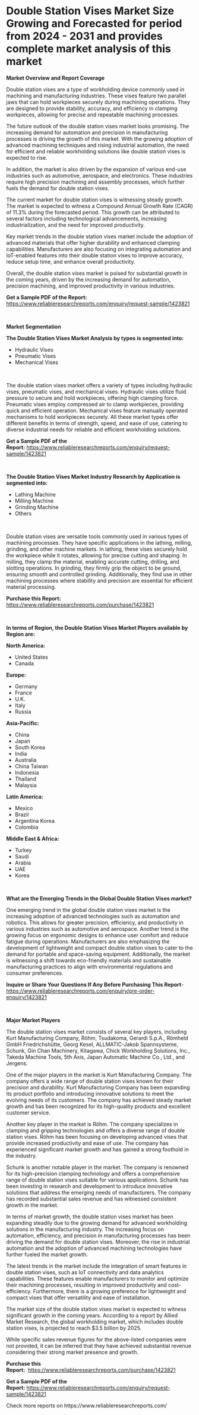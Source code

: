 <p><h1>Double Station Vises Market Size Growing and Forecasted for period from 2024 - 2031 and provides complete market analysis of this market</h1></p><p><strong>Market Overview and Report Coverage</strong></p>
<p><p>Double station vises are a type of workholding device commonly used in machining and manufacturing industries. These vises feature two parallel jaws that can hold workpieces securely during machining operations. They are designed to provide stability, accuracy, and efficiency in clamping workpieces, allowing for precise and repeatable machining processes.</p><p>The future outlook of the double station vises market looks promising. The increasing demand for automation and precision in manufacturing processes is driving the growth of this market. With the growing adoption of advanced machining techniques and rising industrial automation, the need for efficient and reliable workholding solutions like double station vises is expected to rise.</p><p>In addition, the market is also driven by the expansion of various end-use industries such as automotive, aerospace, and electronics. These industries require high precision machining and assembly processes, which further fuels the demand for double station vises.</p><p>The current market for double station vises is witnessing steady growth. The market is expected to witness a Compound Annual Growth Rate (CAGR) of 11.3% during the forecasted period. This growth can be attributed to several factors including technological advancements, increasing industrialization, and the need for improved productivity.</p><p>Key market trends in the double station vises market include the adoption of advanced materials that offer higher durability and enhanced clamping capabilities. Manufacturers are also focusing on integrating automation and IoT-enabled features into their double station vises to improve accuracy, reduce setup time, and enhance overall productivity.</p><p>Overall, the double station vises market is poised for substantial growth in the coming years, driven by the increasing demand for automation, precision machining, and improved productivity in various industries.</p></p>
<p><strong>Get a Sample PDF of the Report:</strong> <a href="https://www.reliableresearchreports.com/enquiry/request-sample/1423821">https://www.reliableresearchreports.com/enquiry/request-sample/1423821</a></p>
<p>&nbsp;</p>
<p><strong>Market Segmentation</strong></p>
<p><strong>The Double Station Vises Market Analysis by types is segmented into:</strong></p>
<p><ul><li>Hydraulic Vises</li><li>Pneumatic Vises</li><li>Mechanical Vises</li></ul></p>
<p>&nbsp;</p>
<p><p>The double station vises market offers a variety of types including hydraulic vises, pneumatic vises, and mechanical vises. Hydraulic vises utilize fluid pressure to secure and hold workpieces, offering high clamping force. Pneumatic vises employ compressed air to clamp workpieces, providing quick and efficient operation. Mechanical vises feature manually operated mechanisms to hold workpieces securely. All these market types offer different benefits in terms of strength, speed, and ease of use, catering to diverse industrial needs for reliable and efficient workholding solutions.</p></p>
<p><strong>Get a Sample PDF of the Report:</strong>&nbsp;<a href="https://www.reliableresearchreports.com/enquiry/request-sample/1423821">https://www.reliableresearchreports.com/enquiry/request-sample/1423821</a></p>
<p>&nbsp;</p>
<p><strong>The Double Station Vises Market Industry Research by Application is segmented into:</strong></p>
<p><ul><li>Lathing Machine</li><li>Milling Machine</li><li>Grinding Machine</li><li>Others</li></ul></p>
<p>&nbsp;</p>
<p><p>Double station vises are versatile tools commonly used in various types of machining processes. They have specific applications in the lathing, milling, grinding, and other machine markets. In lathing, these vises securely hold the workpiece while it rotates, allowing for precise cutting and shaping. In milling, they clamp the material, enabling accurate cutting, drilling, and slotting operations. In grinding, they firmly grip the object to be ground, ensuring smooth and controlled grinding. Additionally, they find use in other machining processes where stability and precision are essential for efficient material processing.</p></p>
<p><strong>Purchase this Report:</strong>&nbsp; <a href="https://www.reliableresearchreports.com/purchase/1423821">https://www.reliableresearchreports.com/purchase/1423821</a></p>
<p>&nbsp;</p>
<p><strong>In terms of Region, the Double Station Vises Market Players available by Region are:</strong></p>
<p>
    <p> <strong> North America: </strong>
        <ul>
            <li>United States</li>
            <li>Canada</li>
        </ul>
        </p> 
    <p> <strong> Europe: </strong>
        <ul>
            <li>Germany</li>
            <li>France</li>
            <li>U.K.</li>
            <li>Italy</li>
            <li>Russia</li>
        </ul>
        </p> 
    <p> <strong> Asia-Pacific: </strong>
        <ul>
            <li>China</li>
            <li>Japan</li>
            <li>South Korea</li>
            <li>India</li>
            <li>Australia</li>
            <li>China Taiwan</li>
            <li>Indonesia</li>
            <li>Thailand</li>
            <li>Malaysia</li>
        </ul>
        </p> 
    <p> <strong> Latin America: </strong>
        <ul>
            <li>Mexico</li>
            <li>Brazil</li>
            <li>Argentina Korea</li>
            <li>Colombia</li>
        </ul>
        </p> 
    <p> <strong> Middle East & Africa: </strong>
        <ul>
            <li>Turkey</li>
            <li>Saudi</li>
            <li>Arabia</li>
            <li>UAE</li>
            <li>Korea</li>
        </ul>
    </p>
    </p>
<p>&nbsp;</p>
<p><strong>What are the Emerging Trends in the Global Double Station Vises market?</strong></p>
<p><p>One emerging trend in the global double station vises market is the increasing adoption of advanced technologies such as automation and robotics. This allows for greater precision, efficiency, and productivity in various industries such as automotive and aerospace. Another trend is the growing focus on ergonomic designs to enhance user comfort and reduce fatigue during operations. Manufacturers are also emphasizing the development of lightweight and compact double station vises to cater to the demand for portable and space-saving equipment. Additionally, the market is witnessing a shift towards eco-friendly materials and sustainable manufacturing practices to align with environmental regulations and consumer preferences.</p></p>
<p><strong>Inquire or Share Your Questions If Any Before Purchasing This Report</strong>- <a href="https://www.reliableresearchreports.com/enquiry/pre-order-enquiry/1423821">https://www.reliableresearchreports.com/enquiry/pre-order-enquiry/1423821</a></p>
<p>&nbsp;</p>
<p><strong>Major Market Players</strong></p>
<p><p>The double station vises market consists of several key players, including Kurt Manufacturing Company, Röhm, Tsudakoma, Gerardi S.p.A., Römheld GmbH Friedrichshütte, Georg Kesel, ALLMATIC-Jakob Spannsysteme, Schunk, Gin Chan Machinery, Kitagawa, Chick Workholding Solutions, Inc., Takeda Machine Tools, 5th Axis, Japan Automatic Machine Co., Ltd., and Jergens.</p><p>One of the major players in the market is Kurt Manufacturing Company. The company offers a wide range of double station vises known for their precision and durability. Kurt Manufacturing Company has been expanding its product portfolio and introducing innovative solutions to meet the evolving needs of its customers. The company has achieved steady market growth and has been recognized for its high-quality products and excellent customer service.</p><p>Another key player in the market is Röhm. The company specializes in clamping and gripping technologies and offers a diverse range of double station vises. Röhm has been focusing on developing advanced vises that provide increased productivity and ease of use. The company has experienced significant market growth and has gained a strong foothold in the industry.</p><p>Schunk is another notable player in the market. The company is renowned for its high-precision clamping technology and offers a comprehensive range of double station vises suitable for various applications. Schunk has been investing in research and development to introduce innovative solutions that address the emerging needs of manufacturers. The company has recorded substantial sales revenue and has witnessed consistent growth in the market.</p><p>In terms of market growth, the double station vises market has been expanding steadily due to the growing demand for advanced workholding solutions in the manufacturing industry. The increasing focus on automation, efficiency, and precision in manufacturing processes has been driving the demand for double station vises. Moreover, the rise in industrial automation and the adoption of advanced machining technologies have further fueled the market growth.</p><p>The latest trends in the market include the integration of smart features in double station vises, such as IoT connectivity and data analytics capabilities. These features enable manufacturers to monitor and optimize their machining processes, resulting in improved productivity and cost-efficiency. Furthermore, there is a growing preference for lightweight and compact vises that offer versatility and ease of installation.</p><p>The market size of the double station vises market is expected to witness significant growth in the coming years. According to a report by Allied Market Research, the global workholding market, which includes double station vises, is projected to reach $3.5 billion by 2025.</p><p>While specific sales revenue figures for the above-listed companies were not provided, it can be inferred that they have achieved substantial revenue considering their strong market presence and growth.</p></p>
<p><strong>Purchase this Report:</strong>&nbsp;&nbsp;<a href="https://www.reliableresearchreports.com/purchase/1423821">https://www.reliableresearchreports.com/purchase/1423821</a></p>
<p></p>
<p><strong>Get a Sample PDF of the Report:</strong>&nbsp;<a href="https://www.reliableresearchreports.com/enquiry/request-sample/1423821">https://www.reliableresearchreports.com/enquiry/request-sample/1423821</a></p>
<p>Check more reports on https://www.reliableresearchreports.com/</p>